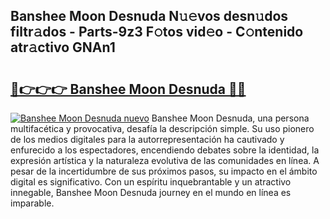 ## Banshee Moon Desnuda N𝚞𝚎vos desn𝚞dos filtr𝚊dos - Parts-9z3 F𝚘tos vid𝚎o - C𝚘ntenido atr𝚊ctivo GNAn1

# <h2><a href="http://mbd0ylh.tromn.icu/?c=Banshee+Moon+Desnuda">🔗👉👉👉 Banshee Moon Desnuda 🔗🔗</a></h2>

[![Banshee Moon Desnuda nuevo](https://i.imgur.com/pEAQMta.gif)](http://mbd0ylh.tromn.icu/?c=Banshee+Moon+Desnuda)
Banshee Moon Desnuda, una persona multifacética y provocativa, desafía la descripción simple. Su uso pionero de los medios digitales para la autorrepresentación ha cautivado y enfurecido a los espectadores, encendiendo debates sobre la identidad, la expresión artística y la naturaleza evolutiva de las comunidades en línea. A pesar de la incertidumbre de sus próximos pasos, su impacto en el ámbito digital es significativo. Con un espíritu inquebrantable y un atractivo innegable, Banshee Moon Desnuda journey en el mundo en línea es imparable.
